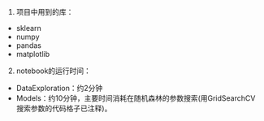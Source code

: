 1. 项目中用到的库：
- sklearn
- numpy
- pandas
- matplotlib
2. notebook的运行时间：
- DataExploration：约2分钟
- Models：约10分钟，主要时间消耗在随机森林的参数搜索(用GridSearchCV搜索参数的代码格子已注释)。
